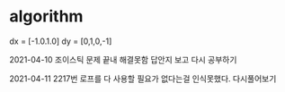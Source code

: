 # algorithm

dx = [-1.0.1.0]
dy = [0,1,0,-1]


2021-04-10
조이스틱 문제 끝내 해결못함
답안지 보고 다시 공부하기 

2021-04-11
2217번 로프를 다 사용할 필요가 없다는걸 인식못했다. 다시풀어보기
